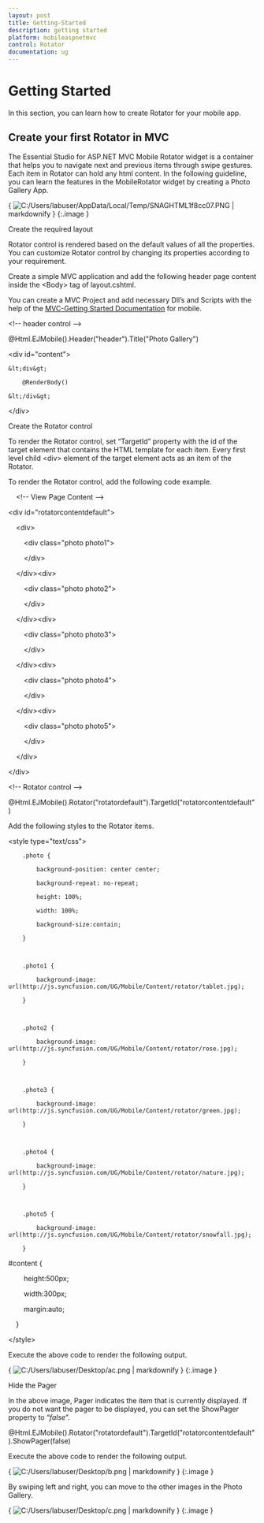 ```yaml
---
layout: post
title: Getting-Started
description: getting started
platform: mobileaspnetmvc
control: Rotator
documentation: ug
---
```


# Getting Started

In this section, you can learn how to create Rotator for your mobile app.              

## Create your first Rotator in MVC

The Essential Studio for ASP.NET MVC Mobile Rotator widget is a container that helps you to navigate next and previous items through swipe gestures. Each item in Rotator can hold any html content. In the following guideline, you can learn the features in the MobileRotator widget by creating a Photo Gallery App.

{ ![C:/Users/labuser/AppData/Local/Temp/SNAGHTML1f8cc07.PNG](Getting-Started_images/Getting-Started_img1.png) | markdownify }
{:.image }


Create the required layout

Rotator control is rendered based on the default values of all the properties. You can customize Rotator control by changing its properties according to your requirement.  

Create a simple MVC application and add the following header page content inside the &lt;Body&gt; tag of layout.cshtml. 

You can create a MVC Project and add necessary Dll’s and Scripts with the help of the [MVC-Getting Started Documentation](http://help.syncfusion.com/ug/js/Documents/gettingstartedwithmv.htm) for mobile.

&lt;!-- header control --&gt;

@Html.EJMobile().Header("header").Title("Photo Gallery")

&lt;div id="content"&gt;

    &lt;div&gt;

        @RenderBody()

    &lt;/div&gt;

&lt;/div&gt;



Create the Rotator control

To render the Rotator control, set “TargetId” property with the id of the target element that contains the HTML template for each item. Every first level child &lt;div&gt; element of the target element acts as an item of the Rotator. 

To render the Rotator control, add the following code example.



    &lt;!-- View Page Content --&gt;

&lt;div id="rotatorcontentdefault"&gt;

    &lt;div&gt;       

        &lt;div class="photo photo1"&gt;

        &lt;/div&gt;

    &lt;/div&gt;&lt;div&gt;       

        &lt;div class="photo photo2"&gt;

        &lt;/div&gt;

    &lt;/div&gt;&lt;div&gt;       

        &lt;div class="photo photo3"&gt;

        &lt;/div&gt;

    &lt;/div&gt;&lt;div&gt;       

        &lt;div class="photo photo4"&gt;

        &lt;/div&gt;

    &lt;/div&gt;&lt;div&gt;       

        &lt;div class="photo photo5"&gt;

        &lt;/div&gt;

    &lt;/div&gt;

&lt;/div&gt;



&lt;!-- Rotator control --&gt;

@Html.EJMobile().Rotator("rotatordefault").TargetId("rotatorcontentdefault") 



Add the following styles to the Rotator items.



&lt;style type="text/css"&gt;

        .photo {

            background-position: center center;

            background-repeat: no-repeat;

            height: 100%;

            width: 100%;

            background-size:contain;

        }



        .photo1 {

            background-image: url(http://js.syncfusion.com/UG/Mobile/Content/rotator/tablet.jpg);

        }



        .photo2 {

            background-image: url(http://js.syncfusion.com/UG/Mobile/Content/rotator/rose.jpg);

        }



        .photo3 {

            background-image: url(http://js.syncfusion.com/UG/Mobile/Content/rotator/green.jpg);

        }



        .photo4 {

            background-image: url(http://js.syncfusion.com/UG/Mobile/Content/rotator/nature.jpg);

        }



        .photo5 {

            background-image: url(http://js.syncfusion.com/UG/Mobile/Content/rotator/snowfall.jpg);

        }

#content {

        height:500px;

        width:300px;

        margin:auto;

    }



&lt;/style&gt;



Execute the above code to render the following output. 

{ ![C:/Users/labuser/Desktop/ac.png](Getting-Started_images/Getting-Started_img2.png) | markdownify }
{:.image }


Hide the Pager

In the above image, Pager indicates the item that is currently displayed. If you do not want the pager to be displayed,  you can set the ShowPager property to “_false_”.



@Html.EJMobile().Rotator("rotatordefault").TargetId("rotatorcontentdefault").ShowPager(false)

Execute the above code to render the following output. 



{ ![C:/Users/labuser/Desktop/b.png](Getting-Started_images/Getting-Started_img3.png) | markdownify }
{:.image }




By swiping left and right, you can move to the other images in the Photo Gallery.

{ ![C:/Users/labuser/Desktop/c.png](Getting-Started_images/Getting-Started_img4.png) | markdownify }
{:.image }


